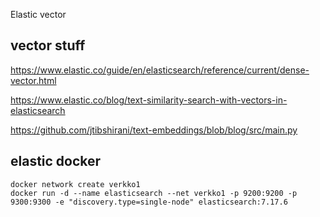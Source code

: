 Elastic vector

## vector stuff

https://www.elastic.co/guide/en/elasticsearch/reference/current/dense-vector.html

https://www.elastic.co/blog/text-similarity-search-with-vectors-in-elasticsearch

https://github.com/jtibshirani/text-embeddings/blob/blog/src/main.py

## elastic docker

```
docker network create verkko1
docker run -d --name elasticsearch --net verkko1 -p 9200:9200 -p 9300:9300 -e "discovery.type=single-node" elasticsearch:7.17.6
```
